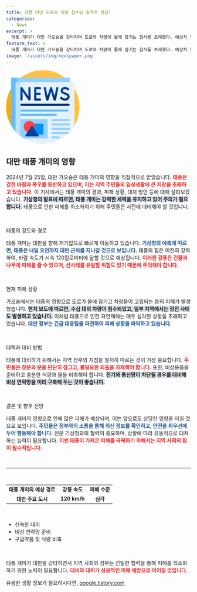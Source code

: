 ```yaml
---
title: 태풍 대만 도로와 차량 침수된 충격적 현장!
categories:
  - News
excerpt: >
  태풍 개미가 대만 가오슝을 강타하며 도로와 차량이 물에 잠기는 참사를 초래했다. 예상치 못한 자연의 위력, 그 현장을 지금 확인해보세요!
feature_text: >
  태풍 개미가 대만 가오슝을 강타하며 도로와 차량이 물에 잠기는 참사를 초래했다. 예상치 못한 자연의 위력, 그 현장을 지금 확인해보세요!
image: '/assets/img/newspaper.png'
---
```


<p><img src="/assets/img/newspaper.png" alt="kimp 속보" /></p>

<h2 data-ke-size="size26">대만 태풍 개미의 영향</h2>

<p data-ke-size="size16">2024년 7월 25일, 대만 가오슝은 태풍 개미의 영향을 직접적으로 받았습니다. <b><span style="color: #ee2323;">태풍은 강한 바람과 폭우를 동반하고 있으며, 이는 지역 주민들의 일상생활에 큰 지장을 초래하고 있습니다.</span></b> 이 기사에서는 태풍 개미의 경과, 피해 상황, 대처 방안 등에 대해 살펴보겠습니다. <b><span style="background-color: #21538527;">기상청의 발표에 따르면, 태풍 개미는 강력한 세력을 유지하고 있어 주의가 필요합니다.</span></b> 태풍으로 인한 피해를 최소화하기 위해 주민들은 사전에 대비해야 할 것입니다.</p>

<p data-ke-size="size16">&nbsp;</p>

<p>태풍의 강도와 경로</p>

<p data-ke-size="size16">태풍 개미는 대만을 향해 저기압으로 빠르게 이동하고 있습니다. <b><span style="color: #1a5490;">기상청의 예측에 따르면, 태풍은 내일 오전까지 대만 근처를 지나갈 것으로 보입니다.</span></b> 태풍의 힘은 여전히 강력하여, 바람 속도가 시속 120킬로미터에 달할 것으로 예상됩니다. <b><span style="color: #ee2323;">이러한 강풍은 건물과 나무에 피해를 줄 수 있으며, 산사태를 유발할 위험도 있기 때문에 주의해야 합니다.</span></b> </p>

<p data-ke-size="size16">&nbsp;</p>

<p>현재 피해 상황</p>

<p data-ke-size="size16">가오슝에서는 태풍의 영향으로 도로가 물에 잠기고 차량들이 고립되는 등의 피해가 발생했습니다. <b><span style="background-color: #21538527;">현지 보도에 따르면, 수십 대의 차량이 침수되었고, 일부 지역에서는 정전 사태도 발생하고 있습니다.</span></b> 이처럼 태풍으로 인한 자연재해는 매우 심각한 상황을 초래하고 있습니다. <b><span style="color: #1a5490;">대만 정부는 긴급 대응팀을 파견하여 피해 상황을 파악하고 있습니다.</span></b> </p>

<p data-ke-size="size16">&nbsp;</p>

<p>대책과 대비 방법</p>

<p data-ke-size="size16">태풍에 대비하기 위해서는 지역 정부의 지침을 철저히 따르는 것이 가장 중요합니다. <b><span style="color: #ee2323;">주민들은 창문과 문을 단단히 잠그고, 불필요한 외출을 자제해야 합니다.</span></b> 또한, 비상용품을 준비하고 충분한 식량과 물을 비축해야 합니다. <b><span style="background-color: #21538527;">전기와 통신망이 차단될 경우를 대비해 비상 연락망을 미리 구축해 두는 것이 좋습니다.</span></b> </p>

<p data-ke-size="size16">&nbsp;</p>

<p>결론 및 향후 전망</p>

<p data-ke-size="size16">태풍 개미의 영향으로 인해 많은 피해가 예상되며, 이는 앞으로도 상당한 영향을 미칠 것으로 보입니다. <b><span style="color: #1a5490;">주민들은 정부와의 소통을 통해 최신 정보를 확인하고, 안전을 최우선에 두어 행동해야 합니다.</span></b> 전문 기상청과의 협력이 중요하며, 상황에 따라 유동적으로 대처하는 능력이 필요합니다. <b><span style="color: #ee2323;">이번 태풍이 가져온 피해를 극복하기 위해서는 지역 사회의 힘이 필수적입니다.</span></b> </p>

<p data-ke-size="size16">&nbsp;</p>

<hr>

<p data-ke-size="size16">&nbsp;</p>

<table style="width: 100%; border-collapse: collapse;">
<tr>
<td style="text-align: center; height: 17px;"><b>태풍 개미의 예상 경로</b></td>
<td style="text-align: center; height: 17px;"><b>강풍 속도</b></td>
<td style="text-align: center; height: 17px;"><b>피해 수준</b></td>
</tr>
<tr>
<td style="text-align: center; height: 17px;"><b>대만 주요 도시</b></td>
<td style="text-align: center; height: 17px;"><b>120 km/h</b></td>
<td style="text-align: center; height: 17px;"><b>심각</b></td>
</tr>
</table>

<p data-ke-size="size16">&nbsp;</p>

<ul>
<li>신속한 대피</li>
<li>비상 연락망 준비</li>
<li>구급약품 및 식량 비축</li>
</ul>

<p data-ke-size="size16">&nbsp;</p>

<p data-ke-size="size16">태풍 개미가 대만을 강타하면서 지역 사회와 정부는 긴밀한 협력을 통해 피해를 최소화하기 위한 노력이 필요합니다. <b><span style="color: #ee2323;">대비와 대처가 성공적인 피해 예방으로 이어질 것입니다.</span></b> </p>
유용한 생활 정보가 필요하시다면, <a href="https://qoogle.tistory.com" rel="dofollow">qoogle.tistory.com</a>


